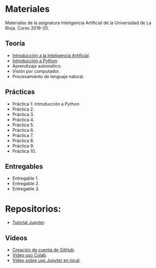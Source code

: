 # Materiales

Materiales de la asignatura Inteligencia Artificial de la Universidad de La Rioja. Curso 2019-20.


## Teoría

- [Introducción a la Inteligencia Artificial](https://drive.google.com/open?id=1bCClW3P6nwDlSgpe-uL33Vbsr_NweRY-ZrSkDBXYv-s).
- [Introducción a Python](notebooks/Tema2.ipynb).
- Aprendizaje automático.
- Visión por computador.
- Procesamiento de lenguaje natural.


## Prácticas

- Práctica 1: Introducción a Python
- Práctica 2.
- Práctica 3.
- Práctica 4.
- Práctica 5.
- Práctica 6.
- Práctica 7.
- Práctica 8.
- Práctica 9.
- Práctica 10.

## Entregables

- Entregable 1.
- Entregable 2.
- Entregable 3.

# Repositorios:

- [Tutorial Jupyter](https://classroom.github.com/a/VEVNqVFQ).

## Vídeos

- [Creación de cuenta de GitHub](https://youtu.be/BQPkH95VzQk).
- [Vídeo uso Colab](https://youtu.be/jbnsu2MbBOY).
- [Vídeo sobre uso Jupyter en local](https://youtu.be/jqeynUa256Q).
